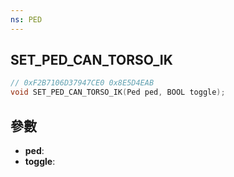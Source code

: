 ```yaml
---
ns: PED
---
```

## SET_PED_CAN_TORSO_IK

```c
// 0xF2B7106D37947CE0 0x8E5D4EAB
void SET_PED_CAN_TORSO_IK(Ped ped, BOOL toggle);
```


## 參數
* **ped**: 
* **toggle**: 

